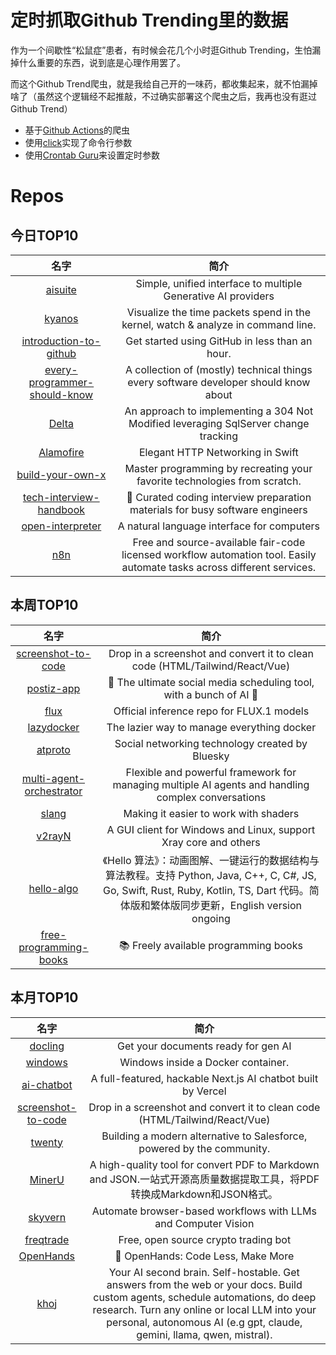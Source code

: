 # 定时抓取Github Trending里的数据

作为一个间歇性“松鼠症”患者，有时候会花几个小时逛Github Trending，生怕漏掉什么重要的东西，说到底是心理作用罢了。

而这个Github Trend爬虫，就是我给自己开的一味药，都收集起来，就不怕漏掉啥了（虽然这个逻辑经不起推敲，不过确实部署这个爬虫之后，我再也没有逛过Github Trend）

* 基于[Github Actions](https://docs.github.com/en/actions)的爬虫
* 使用[click](https://github.com/pallets/click)实现了命令行参数
* 使用[Crontab Guru](https://crontab.guru/)来设置定时参数

# Repos
## 今日TOP10 
<!-- START OF DAILY_TOP10_REPOS -->
| 名字 | 简介 |
| :----: | :----: |
| [aisuite](https://github.com/andrewyng/aisuite) | Simple, unified interface to multiple Generative AI providers |
| [kyanos](https://github.com/hengyoush/kyanos) | Visualize the time packets spend in the kernel, watch & analyze in command line. |
| [introduction-to-github](https://github.com/skills/introduction-to-github) | Get started using GitHub in less than an hour. |
| [every-programmer-should-know](https://github.com/mtdvio/every-programmer-should-know) | A collection of (mostly) technical things every software developer should know about |
| [Delta](https://github.com/SimonCropp/Delta) | An approach to implementing a 304 Not Modified leveraging SqlServer change tracking |
| [Alamofire](https://github.com/Alamofire/Alamofire) | Elegant HTTP Networking in Swift |
| [build-your-own-x](https://github.com/codecrafters-io/build-your-own-x) | Master programming by recreating your favorite technologies from scratch. |
| [tech-interview-handbook](https://github.com/yangshun/tech-interview-handbook) | 💯 Curated coding interview preparation materials for busy software engineers |
| [open-interpreter](https://github.com/OpenInterpreter/open-interpreter) | A natural language interface for computers |
| [n8n](https://github.com/n8n-io/n8n) | Free and source-available fair-code licensed workflow automation tool. Easily automate tasks across different services. |
<!-- END OF DAILY_TOP10_REPOS -->

## 本周TOP10
<!-- START OF WEEKLY_TOP10_REPOS -->
| 名字 | 简介 |
| :----: | :----: |
| [screenshot-to-code](https://github.com/abi/screenshot-to-code) | Drop in a screenshot and convert it to clean code (HTML/Tailwind/React/Vue) |
| [postiz-app](https://github.com/gitroomhq/postiz-app) | 📨 The ultimate social media scheduling tool, with a bunch of AI 🤖 |
| [flux](https://github.com/black-forest-labs/flux) | Official inference repo for FLUX.1 models |
| [lazydocker](https://github.com/jesseduffield/lazydocker) | The lazier way to manage everything docker |
| [atproto](https://github.com/bluesky-social/atproto) | Social networking technology created by Bluesky |
| [multi-agent-orchestrator](https://github.com/awslabs/multi-agent-orchestrator) | Flexible and powerful framework for managing multiple AI agents and handling complex conversations |
| [slang](https://github.com/shader-slang/slang) | Making it easier to work with shaders |
| [v2rayN](https://github.com/2dust/v2rayN) | A GUI client for Windows and Linux, support Xray core and others |
| [hello-algo](https://github.com/krahets/hello-algo) | 《Hello 算法》：动画图解、一键运行的数据结构与算法教程。支持 Python, Java, C++, C, C#, JS, Go, Swift, Rust, Ruby, Kotlin, TS, Dart 代码。简体版和繁体版同步更新，English version ongoing |
| [free-programming-books](https://github.com/EbookFoundation/free-programming-books) | 📚 Freely available programming books |
<!-- END OF WEEKLY_TOP10_REPOS -->

## 本月TOP10
<!-- START OF MONTHLY_TOP10_REPOS -->
| 名字 | 简介 |
| :----: | :----: |
| [docling](https://github.com/DS4SD/docling) | Get your documents ready for gen AI |
| [windows](https://github.com/dockur/windows) | Windows inside a Docker container. |
| [ai-chatbot](https://github.com/vercel/ai-chatbot) | A full-featured, hackable Next.js AI chatbot built by Vercel |
| [screenshot-to-code](https://github.com/abi/screenshot-to-code) | Drop in a screenshot and convert it to clean code (HTML/Tailwind/React/Vue) |
| [twenty](https://github.com/twentyhq/twenty) | Building a modern alternative to Salesforce, powered by the community. |
| [MinerU](https://github.com/opendatalab/MinerU) | A high-quality tool for convert PDF to Markdown and JSON.一站式开源高质量数据提取工具，将PDF转换成Markdown和JSON格式。 |
| [skyvern](https://github.com/Skyvern-AI/skyvern) | Automate browser-based workflows with LLMs and Computer Vision |
| [freqtrade](https://github.com/freqtrade/freqtrade) | Free, open source crypto trading bot |
| [OpenHands](https://github.com/All-Hands-AI/OpenHands) | 🙌 OpenHands: Code Less, Make More |
| [khoj](https://github.com/khoj-ai/khoj) | Your AI second brain. Self-hostable. Get answers from the web or your docs. Build custom agents, schedule automations, do deep research. Turn any online or local LLM into your personal, autonomous AI (e.g gpt, claude, gemini, llama, qwen, mistral). |
<!-- END OF MONTHLY_TOP10_REPOS -->

